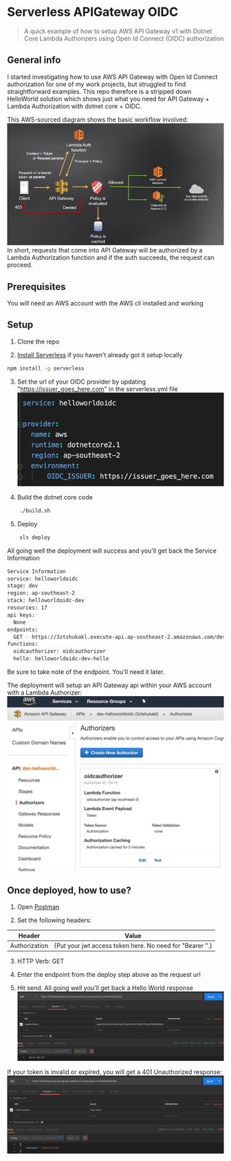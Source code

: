 # Serverless APIGateway OIDC
> A quick example of how to setup AWS API Gateway v1 with Dotnet Core Lambda Authorizers using Open Id Connect (OIDC) authorization

## General info
I started investigating how to use AWS API Gateway with Open Id Connect authorization for one of my work projects, but struggled to find straightforward examples.
This repo therefore is a stripped down HelloWorld solution which shows just what you need for API Gateway + Lambda Authorization with dotnet core + OIDC.

This AWS-sourced diagram shows the basic workflow involved:
![Workflow](docs/img/aws-custom-auth-workflow.png)
In short, requests that come into API Gateway will be authorized by a Lambda Authorization function and if the auth succeeds, the request can proceed.

## Prerequisites

You will need an AWS account with the AWS cli installed and working

## Setup

1. Clone the repo

2. [Install Serverless](https://serverless.com/framework/docs/getting-started/) if you haven't already got it setup locally
```sh
npm install -g serverless
```

3. Set the url of your OIDC provider by updating "https://issuer_goes_here.com" in the serverless.yml 
file
![Issuer Setting](docs/img/IssuerInYmlFile.png)

4. Build the dotnet core code
```sh
    ./build.sh
```

5. Deploy
```sh
    sls deploy
```
All going well the deployment will success and you'll get back the Service Information


```sh
Service Information
service: helloworldoidc
stage: dev
region: ap-southeast-2
stack: helloworldoidc-dev
resources: 17
api keys:
  None
endpoints:
  GET - https://3ztshukakl.execute-api.ap-southeast-2.amazonaws.com/dev/helloworld
functions:
  oidcauthorizer: oidcauthorizer
  hello: helloworldoidc-dev-hello
```

Be sure to take note of the endpoint. You'll need it later.

The deployment will setup an API Gateway api within your AWS account with a Lambda Authorizer:
![AWS Console](docs/img/AwsConsoleApiGatewayAuthorizer.png)

## Once deployed, how to use?

1. Open [Postman](https://www.getpostman.com/)

2. Set the following headers:

| Header  | Value |
| ------------- | ------------- |
| Authorization | {Put your jwt access token here. No need for "Bearer ".} |

3. HTTP Verb: GET

4. Enter the endpoint from the deploy step above as the request url

5. Hit send. All going well you'll get back a Hello World response
![Response Success](docs/img/ResponseSuccess.png)

If your token is invalid or expired, you will get a 401 Unauthorized response:
![Response bad token](docs/img/ResponseBadToken.png)